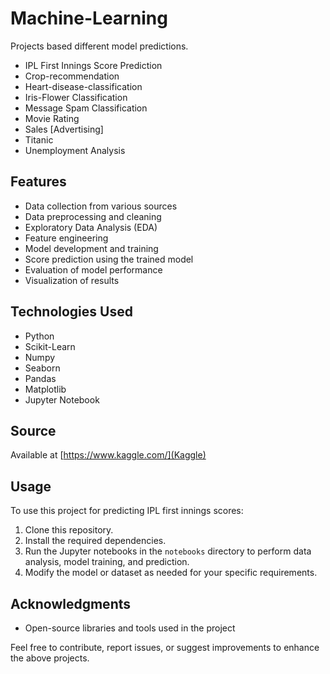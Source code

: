 # Machine-Learning
Projects based different model predictions.

* IPL First Innings Score Prediction
* Crop-recommendation
* Heart-disease-classification
* Iris-Flower Classification
* Message Spam Classification
* Movie Rating
* Sales [Advertising]
* Titanic
* Unemployment Analysis

## Features

- Data collection from various sources
- Data preprocessing and cleaning
- Exploratory Data Analysis (EDA)
- Feature engineering
- Model development and training
- Score prediction using the trained model
- Evaluation of model performance
- Visualization of results

## Technologies Used

- Python
- Scikit-Learn
- Numpy
- Seaborn
- Pandas
- Matplotlib
- Jupyter Notebook

## Source
  Available at [https://www.kaggle.com/](Kaggle)


## Usage

To use this project for predicting IPL first innings scores:

1. Clone this repository.
2. Install the required dependencies.
3. Run the Jupyter notebooks in the `notebooks` directory to perform data analysis, model training, and prediction.
4. Modify the model or dataset as needed for your specific requirements.

## Acknowledgments

- Open-source libraries and tools used in the project

Feel free to contribute, report issues, or suggest improvements to enhance the above projects.


